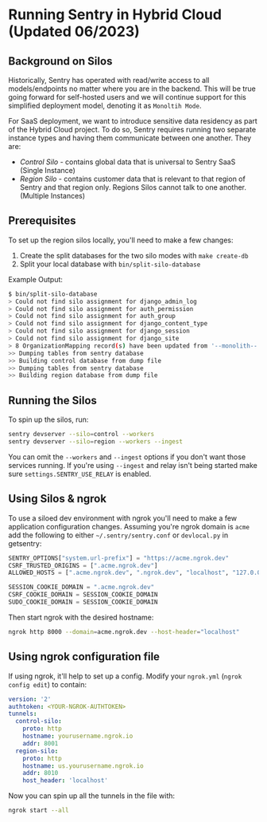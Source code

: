 # Running Sentry in Hybrid Cloud (Updated 06/2023)

## Background on Silos

Historically, Sentry has operated with read/write access to all models/endpoints no matter where you are in the backend. This will be true going forward for self-hosted users and we will continue support for this simplified deployment model, denoting it as `Monoltih Mode`.

For SaaS deployment, we want to introduce sensitive data residency as part of the Hybrid Cloud project. To do so, Sentry requires running two separate instance types and having them communicate between one another. They are:

- _Control Silo_ - contains global data that is universal to Sentry SaaS (Single Instance)
- _Region Silo_ - contains customer data that is relevant to that region of Sentry and that region only. Regions Silos cannot talk to one another. (Multiple Instances)

## Prerequisites

To set up the region silos locally, you'll need to make a few changes:

1. Create the split databases for the two silo modes with `make create-db`
2. Split your local database with `bin/split-silo-database`

Example Output:

```sh
$ bin/split-silo-database
> Could not find silo assignment for django_admin_log
> Could not find silo assignment for auth_permission
> Could not find silo assignment for auth_group
> Could not find silo assignment for django_content_type
> Could not find silo assignment for django_session
> Could not find silo assignment for django_site
> 8 OrganizationMapping record(s) have been updated from '--monolith--' to 'us'
>> Dumping tables from sentry database
>> Building control database from dump file
>> Dumping tables from sentry database
>> Building region database from dump file
```

## Running the Silos

To spin up the silos, run:

```sh
sentry devserver --silo=control --workers
sentry devserver --silo=region --workers --ingest
```

You can omit the `--workers` and `--ingest` options if you don't want those services running.
If you're using `--ingest` and relay isn't being started make sure `settings.SENTRY_USE_RELAY` is enabled.

## Using Silos & ngrok

To use a siloed dev environment with ngrok you'll need to make a few application
configuration changes. Assuming you're ngrok domain is `acme` add the following
to either `~/.sentry/sentry.conf` or `devlocal.py` in getsentry:

```python
SENTRY_OPTIONS["system.url-prefix"] = "https://acme.ngrok.dev"
CSRF_TRUSTED_ORIGINS = [".acme.ngrok.dev"]
ALLOWED_HOSTS = [".acme.ngrok.dev", ".ngrok.dev", "localhost", "127.0.0.1"]

SESSION_COOKIE_DOMAIN = ".acme.ngrok.dev"
CSRF_COOKIE_DOMAIN = SESSION_COOKIE_DOMAIN
SUDO_COOKIE_DOMAIN = SESSION_COOKIE_DOMAIN
```

Then start ngrok with the desired hostname:

```bash
ngrok http 8000 --domain=acme.ngrok.dev --host-header="localhost"
```

## Using ngrok configuration file

If using ngrok, it'll help to set up a config. Modify your `ngrok.yml` (`ngrok config edit`) to contain:

```yml
version: '2'
authtoken: <YOUR-NGROK-AUTHTOKEN>
tunnels:
  control-silo:
    proto: http
    hostname: yourusername.ngrok.io
    addr: 8001
  region-silo:
    proto: http
    hostname: us.yourusername.ngrok.io
    addr: 8010
    host_header: 'localhost'
```

Now you can spin up all the tunnels in the file with:

```sh
ngrok start --all
```
